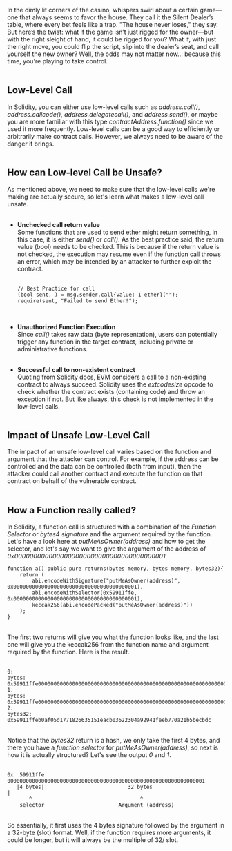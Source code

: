 In the dimly lit corners of the casino, whispers swirl about a certain game—one that always seems to favor the house. They call it the Silent Dealer’s table, where every bet feels like a trap. "The house never loses," they say. But here’s the twist: what if the game isn’t just rigged for the owner—but with the right sleight of hand, it could be rigged for you? What if, with just the right move, you could flip the script, slip into the dealer’s seat, and call yourself the new owner? Well, the odds may not matter now... because this time, you're playing to take control. &nbsp;  
&nbsp;  
## Low-Level Call
In Solidity, you can either use low-level calls such as *address.call()*, *address.callcode()*, *address.delegatecall()*, and *address.send()*, or maybe you are more familiar with this type *contractAddress.function()* since we used it more frequently. Low-level calls can be a good way to efficiently or arbitrarily make contract calls. However, we always need to be aware of the danger it brings. &nbsp;  
&nbsp;  
## How can Low-level Call be Unsafe?
As mentioned above, we need to make sure that the low-level calls we're making are actually secure, so let's learn what makes a low-level call unsafe. &nbsp;  
&nbsp;  
- **Unchecked call return value** &nbsp;  
    Some functions that are used to send ether might return something, in this case, it is either *send()* or *call()*. As the best practice said, the return value (bool) needs to be checked. This is because if the return value is not checked, the execution may resume even if the function call throws an error, which may be intended by an attacker to further exploit the contract. &nbsp;  
    &nbsp;  

    ```solidity
    // Best Practice for call
    (bool sent, ) = msg.sender.call{value: 1 ether}("");
    require(sent, "Failed to send Ether!");
    ```
    &nbsp;  

- **Unauthorized Function Execution** &nbsp;  
    Since *call()* takes raw data (byte representation), users can potentially trigger any function in the target contract, including private or administrative functions. &nbsp;  
    &nbsp;  

- **Successful call to non-existent contract** &nbsp;  
    Quoting from Solidity docs, EVM considers a call to a non-existing contract to always succeed. Solidity uses the *extcodesize* opcode to check whether the contract exists (containing code) and throw an exception if not. But like always, this check is not implemented in the low-level calls. &nbsp;  
    &nbsp;  

## Impact of Unsafe Low-Level Call
The impact of an unsafe low-level call varies based on the function and argument that the attacker can control. For example, if the address can be controlled and the data can be controlled (both from input), then the attacker could call another contract and execute the function on that contract on behalf of the vulnerable contract. &nbsp;  
&nbsp;  

## How a Function really called?
In Solidity, a function call is structured with a combination of the *Function Selector* or *bytes4 signature* and the argument required by the function. Let's have a look here at *putMeAsOwner(address)* and how to get the selector, and let's say we want to give the argument of the address of *0x0000000000000000000000000000000000000001* &nbsp;  
&nbsp;  
```solidity
function a() public pure returns(bytes memory, bytes memory, bytes32){
    return (
        abi.encodeWithSignature("putMeAsOwner(address)", 0x0000000000000000000000000000000000000001), 
        abi.encodeWithSelector(0x59911ffe, 0x0000000000000000000000000000000000000001),
        keccak256(abi.encodePacked("putMeAsOwner(address)"))
    );
}
```
&nbsp;  
The first two returns will give you what the function looks like, and the last one will give you the keccak256 from the function name and argument required by the function. Here is the result. &nbsp;  
&nbsp;  

```text
0:
bytes: 0x59911ffe0000000000000000000000000000000000000000000000000000000000000001
1:
bytes: 0x59911ffe0000000000000000000000000000000000000000000000000000000000000001
2:
bytes32: 0x59911ffeb0af05d1771826635151eacb03622304a92941feeb770a21b5becbdc
```
&nbsp;  
Notice that the *bytes32* return is a hash, we only take the first 4 bytes, and there you have a *function selector* for *putMeAsOwner(address)*, so next is how it is actually structured? Let's see the output *0* and *1*. &nbsp;  
&nbsp;  
```text
0x  59911ffe 0000000000000000000000000000000000000000000000000000000000000001
   |4 bytes||                          32 bytes                                       |
       ^                                   ^
    selector                        Argument (address)
```
&nbsp;  
So essentially, it first uses the 4 bytes signature followed by the argument in a 32-byte (slot) format. Well, if the function requires more arguments, it could be longer, but it will always be the multiple of 32/ slot.